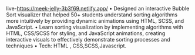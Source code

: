 live-https://meek-jelly-3b3f69.netlify.app/
•	Designed an interactive Bubble Sort visualizer that helped 50+ students understand sorting algorithms more intuitively by providing dynamic animations using HTML, SCSS, and JavaScript.
•	Learn sorting visualization by implementing algorithms with HTML, CSS/SCSS for styling, and JavaScript animations, creating interactive visuals to effectively demonstrate sorting processes and techniques
•	Tech: HTML , CSS,SCSS,Javascript.
